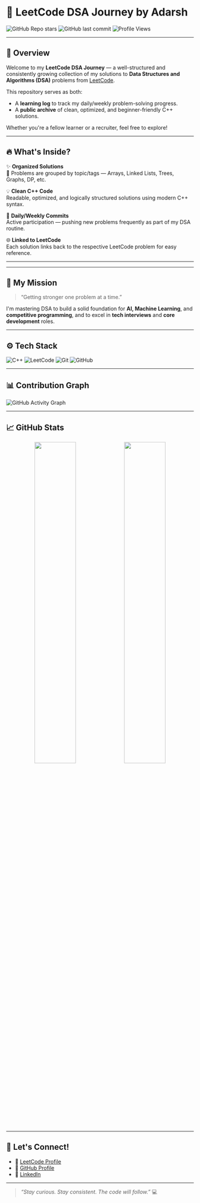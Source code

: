 # 🚀 LeetCode DSA Journey by Adarsh 

![GitHub Repo stars](https://img.shields.io/github/stars/Adarsh-Kumar6534/dsa_leetcode?style=for-the-badge)
![GitHub last commit](https://img.shields.io/github/last-commit/Adarsh-Kumar6534/dsa_leetcode?color=brightgreen&style=for-the-badge)
![Profile Views](https://komarev.com/ghpvc/?username=Adarsh-Kumar6534&label=Views&style=for-the-badge&color=blue)

---

## 🌟 Overview

Welcome to my **LeetCode DSA Journey** — a well-structured and consistently growing collection of my solutions to **Data Structures and Algorithms (DSA)** problems from [LeetCode](https://leetcode.com/adarsh65/).

This repository serves as both:
- A **learning log** to track my daily/weekly problem-solving progress.
- A **public archive** of clean, optimized, and beginner-friendly C++ solutions.

Whether you're a fellow learner or a recruiter, feel free to explore!

---

## 🔥 What's Inside?

✨ **Organized Solutions**  
📌 Problems are grouped by topic/tags — Arrays, Linked Lists, Trees, Graphs, DP, etc.

💡 **Clean C++ Code**  
Readable, optimized, and logically structured solutions using modern C++ syntax.

📝 **Daily/Weekly Commits**  
Active participation — pushing new problems frequently as part of my DSA routine.

🌐 **Linked to LeetCode**  
Each solution links back to the respective LeetCode problem for easy reference.

---


---

## 💪 My Mission

> “Getting stronger one problem at a time.”

I'm mastering DSA to build a solid foundation for **AI, Machine Learning**, and **competitive programming**, and to excel in **tech interviews** and **core development** roles.

---

## ⚙️ Tech Stack

![C++](https://img.shields.io/badge/C%2B%2B-00599C?style=for-the-badge&logo=c%2B%2B&logoColor=white)
![LeetCode](https://img.shields.io/badge/LeetCode-FFA116?style=for-the-badge&logo=LeetCode&logoColor=white)
![Git](https://img.shields.io/badge/Git-F05032?style=for-the-badge&logo=git&logoColor=white)
![GitHub](https://img.shields.io/badge/GitHub-000000?style=for-the-badge&logo=github&logoColor=white)

---

## 📊 Contribution Graph

![GitHub Activity Graph](https://github-readme-activity-graph.vercel.app/graph?username=Adarsh-Kumar6534&theme=github-compact)

---

## 📈 GitHub Stats

<p align="center">
  <img src="https://github-readme-stats.vercel.app/api?username=Adarsh-Kumar6534&show_icons=true&theme=tokyonight" width="47%" />
  <img src="https://github-readme-streak-stats.herokuapp.com/?user=Adarsh-Kumar6534&theme=tokyonight" width="47%" />
</p>

---

## 🤝 Let's Connect!

- 📍 [LeetCode Profile](https://leetcode.com/adarsh65)
- 🔗 [GitHub Profile](https://github.com/Adarsh-Kumar6534)
- 💼 [LinkedIn](https://linkedin.com/in/adarsh65)

---

> _“Stay curious. Stay consistent. The code will follow.”_ 💻


